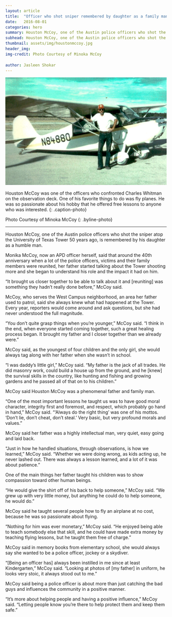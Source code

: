```yaml
---
layout: article
title:  "Officer who shot sniper remembered by daughter as a family man"
date:   2016-08-01
categories: hero
summary: Houston McCoy, one of the Austin police officers who shot the sniper atop the University of Texas Tower fifty years ago, is remembered by his daughter as a humble man.
subhead: Houston McCoy, one of the Austin police officers who shot the sniper atop the University of Texas Tower fifty years ago, is remembered by his daughter as a humble man.
thumbnail: assets/img/houstonmccoy.jpg
header_img: 
img-credit: Photo Courtesy of Minoka McCoy

author: Jasleen Shokar
---
```

![Houston McCoy was one of the officers who confronted Charles Whitman on the observation deck. One of his favorite things to do was fly planes. He was so passionate about his hobby that he offered free lessons to anyone who was interested.](assets/img/houstonmccoy.jpg)

Houston McCoy was one of the officers who confronted Charles Whitman on the observation deck. One of his favorite things to do was fly planes. He was so passionate about his hobby that he offered free lessons to anyone who was interested.
{: .caption-photo}

Photo Courtesy of Minoka McCoy
{: .byline-photo}

<hr>

Houston McCoy, one of the Austin police officers who shot the sniper atop the University of Texas Tower 50 years ago, is remembered by his daughter as a humble man.

Monika McCoy, now an APD officer herself, said that around the 40th anniversary when a lot of the police officers, victims and their family members were reunited, her father started talking about the Tower shooting more and she began to understand his role and the impact it had on him.

“It brought us closer together to be able to talk about it and [reuniting] was something they hadn’t really done before,” McCoy said.  

McCoy, who serves the West Campus neighborhood, an area her father used to patrol, said she always knew what had happened at the Tower. Every year, reporters would come around and ask questions, but she had never understood the full magnitude. 

“You don’t quite grasp things when you’re younger,” McCoy said. “I think in the end, when everyone started coming together, such a great healing process began. It brought my father and I closer together than we already were.” 

McCoy said, as the youngest of four children and the only girl, she would always tag along with her father when she wasn’t in school. 

“I was daddy’s little girl,” McCoy said. “My father is the jack of all trades. He did masonry work, could build a house up from the ground, and he [knew] the survival skills in the country, like hunting and fishing and growing gardens and he passed all of that on to his children.”

McCoy said Houston McCoy was a phenomenal father and family man.

“One of the most important lessons he taught us was to have good moral character, integrity first and foremost, and respect, which probably go hand in hand,” McCoy said. “‘Always do the right thing’ was one of his mottos. ‘Don’t lie, don’t cheat, don’t steal.’ Very basic, but very profound morals and values.” 

McCoy said her father was a highly intellectual man, very quiet, easy going and laid back. 

“Just in how he handled situations, through observations, is how we learned,” McCoy said. “Whether we were doing wrong, as kids acting up, he never lashed out. There was always a lesson learned, and a lot of it was about patience.” 

One of the main things her father taught his children was to show compassion toward other human beings. 

“He would give the shirt off of his back to help someone,” McCoy said. “We grew up with very little money, but anything he could do to help someone, he would do.” 

McCoy said he taught several people how to fly an airplane at no cost, because he was so passionate about flying. 

“Nothing for him was ever monetary,” McCoy said. “He enjoyed being able to teach somebody else that skill, and he could have made extra money by teaching flying lessons, but he taught them free of charge.” 

 McCoy said in memory books from elementary school, she would always say she wanted to be a police officer, jockey or a skydiver. 

“[Being an officer has] always been instilled in me since at least Kindergarten,” McCoy said. “Looking at photos of [my father] in uniform, he looks very stoic, it always stood out to me.” 

McCoy said being a police officer is about more than just catching the bad guys and influences the community in a positive manner.

“It’s more about helping people and having a positive influence,” McCoy said. “Letting people know you’re there to help protect them and keep them safe.” 
